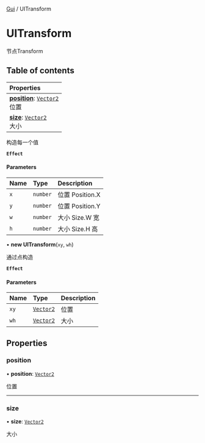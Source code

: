 [Gui](../groups/Core.Gui.md) / UITransform

# UITransform <Badge type="tip" text="Class" /> <Score text="UITransform" />

节点Transform

## Table of contents

| Properties |
| :-----|
| **[position](mw.UITransform.md#position)**: [`Vector2`](mw.Vector2.md) <br> 位置|
| **[size](mw.UITransform.md#size)**: [`Vector2`](mw.Vector2.md) <br> 大小|

构造每一个值

**`Effect`**


#### Parameters

| Name | Type | Description |
| :------ | :------ | :------ |
| `x` | `number` | 位置 Position.X |
| `y` | `number` |  位置 Position.Y |
| `w` | `number` | 大小 Size.W 宽 |
| `h` | `number` | 大小 Size.H 高 |

• **new UITransform**(`xy`, `wh`)

通过点构造

**`Effect`**


#### Parameters

| Name | Type | Description |
| :------ | :------ | :------ |
| `xy` | [`Vector2`](mw.Vector2.md) | 位置 |
| `wh` | [`Vector2`](mw.Vector2.md) | 大小 |

## Properties

### position <Score text="position" /> 

• **position**: [`Vector2`](mw.Vector2.md)

位置

___

### size <Score text="size" /> 

• **size**: [`Vector2`](mw.Vector2.md)

大小
